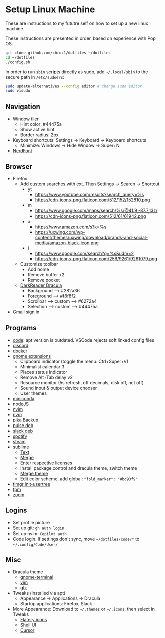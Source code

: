 # Setup Linux Machine

These are instructions to my fututre self on how to set up a new linux machine.

These instructions are presented in order, based on experience with Pop OS.

```bash
git clone github.com/cbroz1/dotfiles ~/dotfiles
cd ~/dotfiles
./config.sh
```

In order to run `sbin` scripts directly as sudo, add `~/.local/sbin` to the
secure path in `/etc/sudoers`:

```bash
sudo update-alternatives --config editor # change sudo editor
sudo visudo
```

## Navigation

- Window tiler
  - Hint color: #44475a
  - Show active hint
  - Border radius: 2px
- Keyboard shortcuts: Settings -> Keyboard -> Keyboard shortcuts
  - Minimize: Windows -> Hide Window -> Super+N
- [NerdFont](https://github.com/ryanoasis/nerd-fonts/releases/download/v3.3.0/Meslo.zip)

## Browser

- Firefox
  - Add custom searches with ext. Then Settings -> Search -> Shortcut
    - yt
      - <https://www.youtube.com/results?search_query=%s>
      - <https://cdn-icons-png.flaticon.com/512/152/152810.png>
    - m
      - <https://www.google.com/maps/search/%s/@41.9,-87.7,13z/>
      - <https://cdn-icons-png.flaticon.com/512/61/61942.png>
    - a
      - <https://www.amazon.com/s?k=%s>
      - <https://uxwing.com/wp-content/themes/uxwing/download/brands-and-social-media/amazon-black-icon.png>
    - i
      - <https://www.google.com/search?q=%s&udm=2>
      - <https://cdn-icons-png.flaticon.com/256/9261/9261079.png>
  - Customize toolbar
    - Add home
    - Remove buffer x2
    - Remove pocket
  - [DarkReader Dracula](https://github.com/Dpbm/Dracula-DarkReader)
    - Background --> #282a36
    - Foreground --> #f8f8f2
    - Scrollbar --> custom --> #6272a4
    - Selection --> custom --> #44475a
- Gmail sign in

## Programs

- [code](https://code.visualstudio.com/docs/?dv=linux64_deb): apt version is
    outdated. VSCode rejects soft linked config files
- [discord](https://discord.com/api/download?platform=linux&format=deb)
- [docker](https://docs.docker.com/engine/install/ubuntu/)
- [gnome extensions](https://extensions.gnome.org/)
  - Clipboard indicator (toggle the menu: Ctrl+Super+V)
  - Minimalist calendar 3
  - Places status indicator
  - Remove Alt+Tab delay v2
  - Resource monitor (5s refresh, off decimals, disk off, net off)
  - Sound input & output device chooser
  - User themes
- [miniconda](https://docs.anaconda.com/miniconda/install/)
- [nodeJS](https://nodejs.org/en/download)
- [nvim](https://github.com/neovim/neovim/blob/master/INSTALL.md#linux)
- [nvm](https://github.com/nvm-sh/nvm?tab=readme-ov-file#installing-and-updating)
- [pika Backup](https://flathub.org/apps/org.gnome.World.PikaBackup)
- [pulse deb](http://webdev.web3.technion.ac.il/docs/cis/public/ssl-vpn/ps-pulse-ubuntu-debian.deb)
- [slack deb](https://slack.com/downloads/instructions/linux?ddl=1&build=deb)
- [spotify](https://www.spotify.com/us/download/linux/)
- [steam](https://store.steampowered.com/about/)
- sublime
  - [Text](https://www.sublimetext.com/docs/linux_repositories.html)
  - [Merge](https://www.sublimemerge.com/docs/linux_repositories)
  - Enter respective licenses
  - Install package control and dracula theme, switch theme
  - [Merge theme](https://github.com/facelessuser/merge-dracula-theme)
  - Edit color scheme, add global: `"fold_marker": "#bd93f9"`
- [tlmgr init-usertree](https://tug.org/texlive/upgrade.html)
- [tpm](https://github.com/tmux-plugins/tpm)
- [zoom](https://zoom.us/download?os=linux)

## Logins

- Set profile picture
- Set up git: `gh auth login`
- Set up nvim: `Copilot auth`
- Code login. If settings don't sync, move `~/dotfiles/code/*` to `~/.config/Code/User/`

## Misc

- Dracula theme
  - [gnome-terminal](https://draculatheme.com/gnome-terminal)
  - [vim](https://draculatheme.com/vim)
  - [gtk](https://draculatheme.com/gtk)
- Tweaks (installed via apt)
  - Appearance -> Applications -> Dracula
  - Startup applications: Firefox, Slack
- More Appearance: Download to `~/.themes` or `~/.icons`, then select in Tweaks
  - [Flatery icons](https://www.gnome-look.org/p/1332404)
  - [Shell UI](https://www.pling.com/p/1253385/)
  - [Cursor](https://www.gnome-look.org/p/1355701/)
